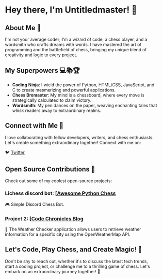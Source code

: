# Hey there, I'm Untitledmaster! 👋

## About Me 🚀

I'm not your average coder; I'm a wizard of code, a chess player, and a wordsmith who crafts dreams with words. I have mastered the art of programming and the battlefield of chess, bringing my unique blend of creativity and logic to every project.

## My Superpowers 💻📚🏆

- **Coding Ninja**: I wield the power of Python, HTML/CSS, JavaScript, and C to create mesmerizing and powerful applications.
- **Chess Bromaster**: My mind is a chessboard, where every move is strategically calculated to claim victory.
- **Wordsmith**: My pen dances on the paper, weaving enchanting tales that whisk readers away to extraordinary realms.

## Connect with Me 🤝

I love collaborating with fellow developers, writers, and chess enthusiasts. Let's create something extraordinary together! Connect with me on:

🐦 [Twitter]([https://twitter.com/Untitledmaster](https://twitter.com/untitledmaster0))

## Open Source Contributions 🌟

Check out some of my coolest open-source projects:

### Lichess discord bot: [[Awesome Python Chess](https://github.com/Untitledmaster/awesome-python-chess](https://github.com/Untitled-Master/Lilichess-discord-bot))

🎮 Simple Discord Chess Bot.

### Project 2: [[Code Chronicles Blog](https://github.com/Untitledmaster/code-chronicles-blog](https://github.com/Untitled-Master/Weather-Checker))

📝 The Weather Checker application allows users to retrieve weather information for a specific city using the OpenWeatherMap API.

## Let's Code, Play Chess, and Create Magic! 🎉

Don't be shy to reach out, whether it's to discuss the latest tech trends, start a coding project, or challenge me to a thrilling game of chess. Let's embark on an extraordinary journey together! 🚀


<!---
Untitled-Master/Untitled-Master is a ✨ special ✨ repository because its `README.md` (this file) appears on your GitHub profile.
You can click the Preview link to take a look at your changes.
--->
